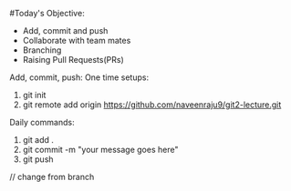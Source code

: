 #Today's Objective:

- Add, commit and push
- Collaborate with team mates
- Branching
- Raising Pull Requests(PRs)


Add, commit, push:
One time setups:
1. git init
2. git remote add origin https://github.com/naveenraju9/git2-lecture.git

Daily commands: 
1. git add .
2. git commit -m "your message goes here"
3. git push

// change from branch